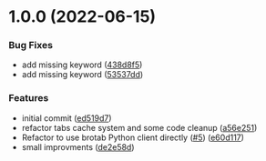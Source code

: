 # 1.0.0 (2022-06-15)


### Bug Fixes

* add missing keyword ([438d8f5](https://github.com/brpaz/ulauncher-brotab/commit/438d8f549addbbc68cf116d74f11afd774c1c0ea))
* add missing keyword ([53537dd](https://github.com/brpaz/ulauncher-brotab/commit/53537ddd3fbabd101c2a7399ed672faa7880eac3))


### Features

* initial commit ([ed519d7](https://github.com/brpaz/ulauncher-brotab/commit/ed519d73746411e900b05cfe32807bedf73b18d3))
* refactor tabs cache system and some code cleanup ([a56e251](https://github.com/brpaz/ulauncher-brotab/commit/a56e251da0fb40fa657b0b7575809b2a7b363ec8))
* Refactor to use brotab Python client directly ([#5](https://github.com/brpaz/ulauncher-brotab/issues/5)) ([e60d117](https://github.com/brpaz/ulauncher-brotab/commit/e60d11770465f1ecb29b1ef458e02155a9d2c045))
* small improvments ([de2e58d](https://github.com/brpaz/ulauncher-brotab/commit/de2e58da681999104cae2d4adaddc90c3a7bb8f8))

